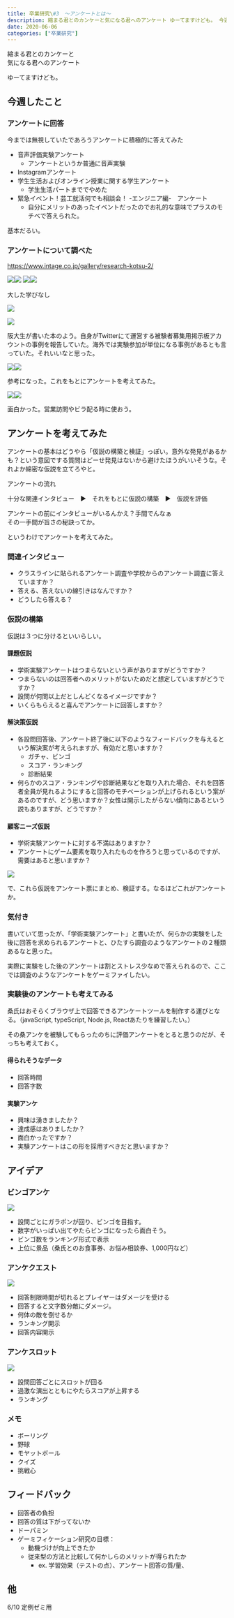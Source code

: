 ```yaml
---
title: 卒業研究\#3　〜アンケートとは〜
description: 縮まる君とのカンケーと気になる君へのアンケート ゆーてますけども。 今週したこと アンケートに回答 今までは無視していたであろうアンケートに積極的に答えてみた 音声評価実験アンケートアンケートというか普通に音声実験Instagramア...
date: 2020-06-06
categories: ["卒業研究"]
---
```


縮まる君とのカンケーと  
気になる君へのアンケート

  
  
ゆーてますけども。

## 今週したこと

### アンケートに回答

今までは無視していたであろうアンケートに積極的に答えてみた

-   音声評価実験アンケート
    -   アンケートというか普通に音声実験
-   Instagramアンケート
-   学生生活およびオンライン授業に関する学生アンケート
    -   学生生活パートまででやめた
-   緊急イベント！芸工就活何でも相談会！ -エンジニア編-　アンケート
    -   自分にメリットのあったイベントだったのでお礼的な意味でプラスのモチベで答えられた。

基本だるい。

### アンケートについて調べた

https://www.intage.co.jp/gallery/research-kotsu-2/

[![](//ws-fe.amazon-adsystem.com/widgets/q?_encoding=UTF8&ASIN=B089GZ4W1Z&Format=_SL160_&ID=AsinImage&MarketPlace=JP&ServiceVersion=20070822&WS=1&tag=kuwazon-22&language=ja_JP)](https://www.amazon.co.jp/gp/product/B089GZ4W1Z/ref=as_li_ss_il?ie=UTF8&linkCode=li2&tag=kuwazon-22&linkId=0a9e422ce0fae2d81d097a4e95359393&language=ja_JP)![](https://ir-jp.amazon-adsystem.com/e/ir?t=kuwazon-22&language=ja_JP&l=li2&o=9&a=B089GZ4W1Z)   [![](//ws-fe.amazon-adsystem.com/widgets/q?_encoding=UTF8&ASIN=B089KQ9KPM&Format=_SL160_&ID=AsinImage&MarketPlace=JP&ServiceVersion=20070822&WS=1&tag=kuwazon-22&language=ja_JP)](https://www.amazon.co.jp/gp/product/B089KQ9KPM/ref=as_li_ss_il?ie=UTF8&linkCode=li2&tag=kuwazon-22&linkId=23b02980df3616a5918e275ac53115ea&language=ja_JP)![](https://ir-jp.amazon-adsystem.com/e/ir?t=kuwazon-22&language=ja_JP&l=li2&o=9&a=B089KQ9KPM)

大した学びなし

[![](//ws-fe.amazon-adsystem.com/widgets/q?_encoding=UTF8&ASIN=B07PM4CV86&Format=_SL160_&ID=AsinImage&MarketPlace=JP&ServiceVersion=20070822&WS=1&tag=kuwazon-22&language=ja_JP)](https://www.amazon.co.jp/gp/product/B07PM4CV86/ref=as_li_ss_il?ie=UTF8&linkCode=li2&tag=kuwazon-22&linkId=233530da9a7f2038f975f5e449324980&language=ja_JP)

![](https://ir-jp.amazon-adsystem.com/e/ir?t=kuwazon-22&language=ja_JP&l=li2&o=9&a=B07PM4CV86)

阪大生が書いた本のよう。自身がTwitterにて運営する被験者募集用掲示板アカウントの事例を報告していた。海外では実験参加が単位になる事例があるとも言っていた。それいいなと思った。

[![](//ws-fe.amazon-adsystem.com/widgets/q?_encoding=UTF8&ASIN=B00HU6MGCC&Format=_SL160_&ID=AsinImage&MarketPlace=JP&ServiceVersion=20070822&WS=1&tag=kuwazon-22&language=ja_JP)](https://www.amazon.co.jp/gp/product/B00HU6MGCC/ref=as_li_ss_il?ie=UTF8&linkCode=li2&tag=kuwazon-22&linkId=cd95f06df32ca72c65c3e5b6f9d086cf&language=ja_JP)![](https://ir-jp.amazon-adsystem.com/e/ir?t=kuwazon-22&language=ja_JP&l=li2&o=9&a=B00HU6MGCC)

参考になった。これをもとにアンケートを考えてみた。

[![](//ws-fe.amazon-adsystem.com/widgets/q?_encoding=UTF8&ASIN=B088ZVRG97&Format=_SL160_&ID=AsinImage&MarketPlace=JP&ServiceVersion=20070822&WS=1&tag=kuwazon-22&language=ja_JP)](https://www.amazon.co.jp/gp/product/B088ZVRG97/ref=as_li_ss_il?ie=UTF8&linkCode=li2&tag=kuwazon-22&linkId=bf04d4203039dd9a032a735b1b6362e8&language=ja_JP)![](https://ir-jp.amazon-adsystem.com/e/ir?t=kuwazon-22&language=ja_JP&l=li2&o=9&a=B088ZVRG97)

面白かった。営業訪問やビラ配る時に使おう。

## アンケートを考えてみた

アンケートの基本はどうやら「仮説の構築と検証」っぽい。意外な発見があるかも？という意図でする質問はどーせ発見はないから避けたほうがいいそうな。それよか綿密な仮説を立てろやと。

アンケートの流れ

十分な関連インタビュー　▶︎　それをもとに仮説の構築　▶︎　仮説を評価

アンケートの前にインタビューがいるんかえ？手間でんなぁ  
その一手間が旨さの秘訣ってか。

というわけでアンケートを考えてみた。

### 関連インタビュー

-   クラスラインに貼られるアンケート調査や学校からのアンケート調査に答えていますか？
-   答える、答えないの線引きはなんですか？
-   どうしたら答える？

### 仮説の構築

仮説は３つに分けるといいらしい。

#### 課題仮説

-   学術実験アンケートはつまらないという声がありますがどうですか？
-   つまらないのは回答者へのメリットがないためだと想定していますがどうですか？
-   設問が何問以上だとしんどくなるイメージですか？
-   いくらもらえると喜んでアンケートに回答しますか？

#### **解決策仮説**

-   各設問回答後、アンケート終了後に以下のようなフィードバックを与えるという解決案が考えられますが、有効だと思いますか？
    -   ガチャ、ビンゴ
    -   スコア・ランキング
    -   診断結果
-   何らかのスコア・ランキングや診断結果などを取り入れた場合、それを回答者全員が見れるようにすると回答のモチベーションが上げられるという案があるのですが、どう思いますか？女性は開示したがらない傾向にあるという説もありますが、どうですか？

#### **顧客ニーズ仮説**

-   学術実験アンケートに対する不満はありますか？
-   アンケートにゲーム要素を取り入れたものを作ろうと思っているのですが、需要はあると思いますか？

![](https://chankuwa.com/wp-content/uploads/2020/06/anke-272x300.png)

で、これら仮説をアンケート票にまとめ、検証する。なるほどこれがアンケートか。

### 気付き

書いていて思ったが、「学術実験アンケート」と書いたが、何らかの実験をした後に回答を求められるアンケートと、ひたすら調査のようなアンケートの２種類あるなと思った。

実際に実験をした後のアンケートは割とストレス少なめで答えられるので、ここでは調査のようなアンケートをゲーミファイしたい。

### 実験後のアンケートも考えてみる

桑氏はおそらくブラウザ上で回答できるアンケートツールを制作する運びとなる。（javaScript, typeScript, Node.js, Reactあたりを練習したい。）

その桑アンケを被験してもらったのちに評価アンケートをとると思うのだが、そっちも考えておく。

#### 得られそうなデータ

-   回答時間
-   回答字数

#### 実験アンケ

-   興味は湧きましたか？
-   達成感はありましたか？
-   面白かったですか？
-   実験アンケートはこの形を採用すべきだと思いますか？

## アイデア

### ビンゴアンケ

![](https://chankuwa.com/wp-content/uploads/2020/06/bingo.jpg)

-   設問ごとにガラポンが回り、ビンゴを目指す。
-   数字がいっぱい出てやたらビンゴになったら面白そう。
-   ビンゴ数をランキング形式で表示
-   上位に景品（桑氏とのお食事券、お悩み相談券、1,000円など）

### アンケクエスト

![](https://chankuwa.com/wp-content/uploads/2020/06/poke.jpg)

-   回答制限時間が切れるとプレイヤーはダメージを受ける
-   回答すると文字数分敵にダメージ。
-   何体の敵を倒せるか
-   ランキング開示
-   回答内容開示

### アンケスロット

![](https://chankuwa.com/wp-content/uploads/2020/06/slot.jpg)

-   設問回答ごとにスロットが回る
-   過激な演出とともにやたらスコアが上昇する
-   ランキング

### メモ

-   ボーリング
-   野球
-   モヤットボール
-   クイズ
-   挑戦心

## フィードバック

-   回答者の負担
-   回答の質は下がってないか
-   ドーパミン
-   ゲーミフィケーション研究の目標：
    -   動機づけが向上できたか
    -   従来型の方法と比較して何かしらのメリットが得られたか
        -   ex. 学習効果（テストの点）、アンケート回答の質/量、

## 他

6/10 定例ゼミ用